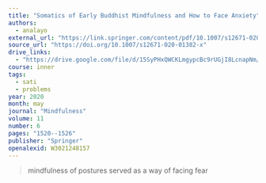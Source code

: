 ```yaml
---
title: "Somatics of Early Buddhist Mindfulness and How to Face Anxiety"
authors:
  - analayo
external_url: "https://link.springer.com/content/pdf/10.1007/s12671-020-01382-x.pdf"
source_url: "https://doi.org/10.1007/s12671-020-01382-x"
drive_links:
  - "https://drive.google.com/file/d/15SyPHxQWCKLmgypcBc9rUGjI8LcnapNm/view?usp=drivesdk"
course: inner
tags:
  - sati
  - problems
year: 2020
month: may
journal: "Mindfulness"
volume: 11
number: 6
pages: "1520--1526"
publisher: "Springer"
openalexid: W3021248157
---
```


> mindfulness of postures served as a way of facing fear
